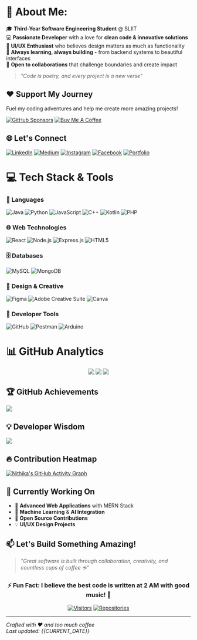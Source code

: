 # 💫 About Me:
🎓 **Third-Year Software Engineering Student** @ SLIIT  
💻 **Passionate Developer** with a love for **clean code & innovative solutions**  
🎨 **UI/UX Enthusiast** who believes design matters as much as functionality  
🚀 **Always learning, always building** - from backend systems to beautiful interfaces  
🌟 **Open to collaborations** that challenge boundaries and create impact  

> *"Code is poetry, and every project is a new verse"*

## ❤️ Support My Journey
Fuel my coding adventures and help me create more amazing projects!  

[![GitHub Sponsors](https://img.shields.io/badge/Sponsor-%23EA4AAA.svg?style=for-the-badge&logo=github-sponsors&logoColor=white)](https://github.com/sponsors/NIKKAvRULZ)
[![Buy Me A Coffee](https://img.shields.io/badge/Buy%20Me%20A%20Coffee-ffdd00?style=for-the-badge&logo=buy-me-a-coffee&logoColor=black)](https://buymeacoffee.com/nithika)

## 🌐 Let's Connect
[![LinkedIn](https://img.shields.io/badge/LinkedIn-0A66C2?style=for-the-badge&logo=linkedin&logoColor=white)](https://linkedin.com/in/nithika-perera-519197254)
[![Medium](https://img.shields.io/badge/Medium-000000?style=for-the-badge&logo=medium&logoColor=white)](https://medium.com/@@nithika151)
[![Instagram](https://img.shields.io/badge/Instagram-E4405F?style=for-the-badge&logo=instagram&logoColor=white)](https://instagram.com/nikka_rulz)
[![Facebook](https://img.shields.io/badge/Facebook-1877F2?style=for-the-badge&logo=facebook&logoColor=white)](https://facebook.com/nithika.perera.9)
[![Portfolio](https://img.shields.io/badge/Portfolio-%23000000.svg?style=for-the-badge&logo=firefox&logoColor=#FF7139)](https://nithika-portfolio.vercel.app/)

# 💻 Tech Stack & Tools

### 🚀 **Languages**
![Java](https://img.shields.io/badge/Java-ED8B00?style=for-the-badge&logo=openjdk&logoColor=white)
![Python](https://img.shields.io/badge/Python-3776AB?style=for-the-badge&logo=python&logoColor=white)
![JavaScript](https://img.shields.io/badge/JavaScript-F7DF1E?style=for-the-badge&logo=javascript&logoColor=black)
![C++](https://img.shields.io/badge/C++-00599C?style=for-the-badge&logo=c%2B%2B&logoColor=white)
![Kotlin](https://img.shields.io/badge/Kotlin-7F52FF?style=for-the-badge&logo=kotlin&logoColor=white)
![PHP](https://img.shields.io/badge/PHP-777BB4?style=for-the-badge&logo=php&logoColor=white)

### 🌐 **Web Technologies**
![React](https://img.shields.io/badge/React-20232A?style=for-the-badge&logo=react&logoColor=61DAFB)
![Node.js](https://img.shields.io/badge/Node.js-339933?style=for-the-badge&logo=nodedotjs&logoColor=white)
![Express.js](https://img.shields.io/badge/Express.js-000000?style=for-the-badge&logo=express&logoColor=white)
![HTML5](https://img.shields.io/badge/HTML5-E34F26?style=for-the-badge&logo=html5&logoColor=white)

### 🗄️ **Databases**
![MySQL](https://img.shields.io/badge/MySQL-4479A1?style=for-the-badge&logo=mysql&logoColor=white)
![MongoDB](https://img.shields.io/badge/MongoDB-47A248?style=for-the-badge&logo=mongodb&logoColor=white)

### 🎨 **Design & Creative**
![Figma](https://img.shields.io/badge/Figma-F24E1E?style=for-the-badge&logo=figma&logoColor=white)
![Adobe Creative Suite](https://img.shields.io/badge/Adobe%20Creative%20Cloud-DA1F26?style=for-the-badge&logo=adobecreativecloud&logoColor=white)
![Canva](https://img.shields.io/badge/Canva-00C4CC?style=for-the-badge&logo=canva&logoColor=white)

### 🔧 **Developer Tools**
![GitHub](https://img.shields.io/badge/GitHub-181717?style=for-the-badge&logo=github&logoColor=white)
![Postman](https://img.shields.io/badge/Postman-FF6C37?style=for-the-badge&logo=postman&logoColor=white)
![Arduino](https://img.shields.io/badge/Arduino-00979D?style=for-the-badge&logo=arduino&logoColor=white)

# 📊 GitHub Analytics

<div align="center">

![](https://github-readme-stats.vercel.app/api?username=NIKKAvRULZ&theme=radical&hide_border=false&include_all_commits=true&count_private=true&show_icons=true)
![](https://github-readme-streak-stats.herokuapp.com/?user=NIKKAvRULZ&theme=radical&hide_border=false)
![](https://github-readme-stats.vercel.app/api/top-langs/?username=NIKKAvRULZ&theme=radical&hide_border=false&include_all_commits=true&count_private=true&layout=compact)

</div>

## 🏆 GitHub Achievements
![](https://github-profile-trophy.vercel.app/?username=NIKKAvRULZ&theme=radical&no-frame=true&no-bg=false&margin-w=4)

## 💡 Developer Wisdom
![](https://quotes-github-readme.vercel.app/api?type=horizontal&theme=radical)

## 🔥 Contribution Heatmap
[![Nithika's GitHub Activity Graph](https://activity-graph.herokuapp.com/graph?username=NIKKAvRULZ&theme=react-dark)](https://github.com/NIKKAvRULZ)

## 🎯 Currently Working On
- 🔭 **Advanced Web Applications** with MERN Stack
- 🌱 **Machine Learning** & **AI Integration**
- 👯 **Open Source Contributions**
- 💡 **UI/UX Design Projects**

## 📫 Let's Build Something Amazing!
> *"Great software is built through collaboration, creativity, and countless cups of coffee ☕"*

<div align="center">

### ⚡ **Fun Fact:** I believe the best code is written at 2 AM with good music! 🎵

[![Visitors](https://komarev.com/ghpvc/?username=NIKKAvRULZ&label=Profile%20Views&color=0e75b6&style=flat)](https://github.com/NIKKAvRULZ)
[![Repositories](https://badges.strrl.dev/repos/NIKKAvRULZ?style=flat&color=blue)](https://github.com/NIKKAvRULZ?tab=repositories)

</div>

---
*Crafted with ❤️ and too much coffee*  
*Last updated: {{CURRENT_DATE}}*

<!-- Proudly created with GPRM ( https://gprm.itsvg.in ) -->
